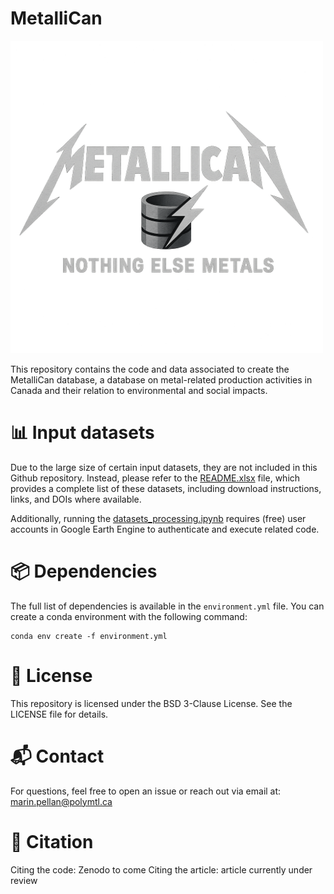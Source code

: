 # MetalliCan

<img src="MetalliCan_logo.png" alt="Project Logo" width="500"/>




This repository contains the code and data associated to create the MetalliCan database, 
a database on metal-related production activities in Canada and their relation to environmental and social impacts. 


# 📊 Input datasets
Due to the large size of certain input datasets, they are not included in this Github repository.
Instead, please refer to the [README.xlsx](README.xlsx) file, which provides a complete list of these datasets, including download instructions, links, and DOIs where available.

Additionally, running the [datasets_processing.ipynb](datasets_processing.ipynb) requires (free) user accounts in Google Earth Engine to authenticate and execute related code.


# 📦 Dependencies
The full list of dependencies is available in the `environment.yml` file. You can create a conda environment with the following command:

```
conda env create -f environment.yml
```

# 📄 License
This repository is licensed under the BSD 3-Clause License. See the LICENSE file for details.


# 📬 Contact
For questions, feel free to open an issue or reach out via email at: [marin.pellan@polymtl.ca](mailto:marin.pellan@polymtl.ca)

# 📄 Citation
Citing the code: Zenodo to come
Citing the article: article currently under review

